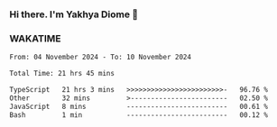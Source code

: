 ### Hi there. I'm Yakhya Diome 👋

### WAKATIME
<!--START_SECTION:waka-->

```txt
From: 04 November 2024 - To: 10 November 2024

Total Time: 21 hrs 45 mins

TypeScript   21 hrs 3 mins   >>>>>>>>>>>>>>>>>>>>>>>>-   96.76 %
Other        32 mins         >------------------------   02.50 %
JavaScript   8 mins          -------------------------   00.61 %
Bash         1 min           -------------------------   00.12 %
```

<!--END_SECTION:waka-->
